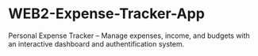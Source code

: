 # WEB2-Expense-Tracker-App
Personal Expense Tracker – Manage expenses, income, and budgets with an interactive dashboard and authentification system. 
